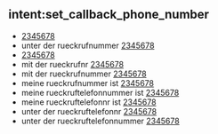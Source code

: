 ## intent:set_callback_phone_number
- [2345678](callback_phone_number)
- unter der rueckrufnummer [2345678](callback_phone_number)
- [2345678](callback_phone_number)
- mit der rueckrufnr [2345678](callback_phone_number)
- mit der rueckrufnummer [2345678](callback_phone_number)
- meine rueckrufnummer ist [2345678](callback_phone_number)
- meine rueckruftelefonnummer ist [2345678](callback_phone_number)
- meine rueckruftelefonnr ist [2345678](callback_phone_number)
- unter der rueckruftelefonnr [2345678](callback_phone_number)
- unter der rueckruftelefonnummer [2345678](callback_phone_number)